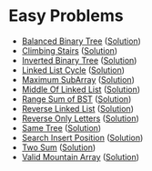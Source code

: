 # Easy Problems
- [Balanced Binary Tree](https://leetcode.com/problems/balanced-binary-tree/) ([Solution](https://github.com/martinock/leetcode-solution/blob/master/easy/balanced-binary-tree.cpp))
- [Climbing Stairs](https://leetcode.com/problems/climbing-stairs/) ([Solution](https://github.com/martinock/leetcode-solution/blob/master/easy/climbing-stairs.cpp))
- [Inverted Binary Tree](https://leetcode.com/problems/invert-binary-tree/) ([Solution](https://github.com/martinock/leetcode-solution/blob/master/easy/inverted-binary-tree.cpp))
- [Linked List Cycle](https://leetcode.com/problems/linked-list-cycle/) ([Solution](https://github.com/martinock/leetcode-solution/blob/master/easy/linked-list-cycle.cpp))
- [Maximum SubArray](https://leetcode.com/problems/maximum-subarray/) ([Solution](https://github.com/martinock/leetcode-solution/blob/master/easy/maximum-subarray.cpp))
- [Middle Of Linked List](https://leetcode.com/problems/middle-of-the-linked-list/) ([Solution](https://github.com/martinock/leetcode-solution/blob/master/easy/middle-of-linked-list.cpp))
- [Range Sum of BST](https://leetcode.com/problems/range-sum-of-bst/) ([Solution](https://github.com/martinock/leetcode-solution/blob/master/easy/range-sum-of-bst.cpp))
- [Reverse Linked List](https://leetcode.com/problems/reverse-linked-list/submissions/) ([Solution](https://github.com/martinock/leetcode-solution/blob/master/easy/reverse-linked-list.cpp))
- [Reverse Only Letters](https://leetcode.com/problems/reverse-only-letters/) ([Solution](https://github.com/martinock/leetcode-solution/blob/master/easy/reverse-only-letters.cpp))
- [Same Tree](https://leetcode.com/problems/same-tree/submissions/) ([Solution](https://github.com/martinock/leetcode-solution/blob/master/easy/same-tree.cpp))
- [Search Insert Position](https://leetcode.com/problems/search-insert-position/) ([Solution](https://github.com/martinock/leetcode-solution/blob/master/easy/search-insert-position.cpp))
- [Two Sum](https://leetcode.com/problems/two-sum/) ([Solution](https://github.com/martinock/leetcode-solution/blob/master/easy/two-sum.go))
- [Valid Mountain Array](https://leetcode.com/problems/valid-mountain-array/) ([Solution](https://github.com/martinock/leetcode-solution/blob/master/easy/valid-mountain-array.cpp))